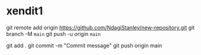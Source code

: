 # xendit1

git remote add origin https://github.com/NdagiStanley/new-repository.git
git branch -M `main`
git push -u origin `main`

git add .
git commit -m "Commit message"
git push origin main
